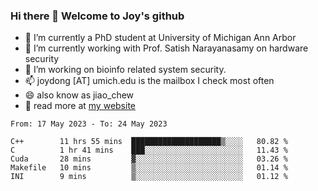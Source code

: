 ### Hi there 👋 Welcome to Joy's github

- 🔭 I’m currently a PhD student at University of Michigan Ann Arbor
- 🌱 I’m currently working with Prof. Satish Narayanasamy on hardware security
- 👯 I’m working on bioinfo related system security. 
- 📫 joydong [AT] umich.edu is the mailbox I check most often
- 😄 also know as jiao_chew
- 💬 read more at [my website](https://joydddd.github.io/)
<!--START_SECTION:waka-->

```text
From: 17 May 2023 - To: 24 May 2023

C++        11 hrs 55 mins  ████████████████████▒░░░░   80.82 %
C          1 hr 41 mins    ███░░░░░░░░░░░░░░░░░░░░░░   11.43 %
Cuda       28 mins         ▓░░░░░░░░░░░░░░░░░░░░░░░░   03.26 %
Makefile   10 mins         ▒░░░░░░░░░░░░░░░░░░░░░░░░   01.14 %
INI        9 mins          ▒░░░░░░░░░░░░░░░░░░░░░░░░   01.12 %
```

<!--END_SECTION:waka-->
